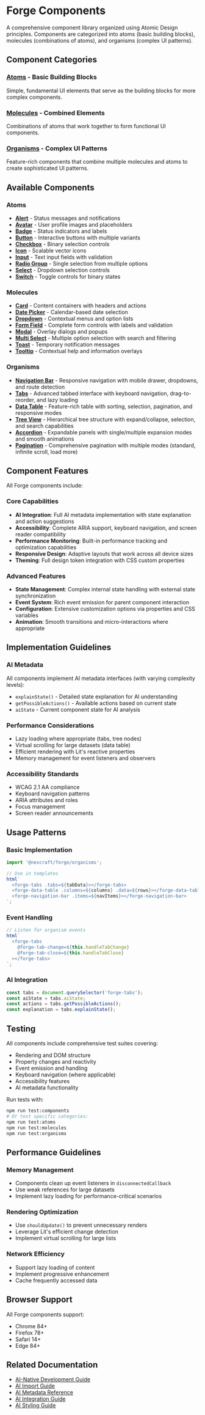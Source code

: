# Forge Components

A comprehensive component library organized using Atomic Design principles. Components are categorized into atoms (basic building blocks), molecules (combinations of atoms), and organisms (complex UI patterns).

## Component Categories

### [Atoms](./atoms/) - Basic Building Blocks
Simple, fundamental UI elements that serve as the building blocks for more complex components.

### [Molecules](./molecules/) - Combined Elements  
Combinations of atoms that work together to form functional UI components.

### [Organisms](./organisms/) - Complex UI Patterns
Feature-rich components that combine multiple molecules and atoms to create sophisticated UI patterns.

## Available Components

### Atoms
- **[Alert](./atoms/alert.md)** - Status messages and notifications
- **[Avatar](./atoms/avatar.md)** - User profile images and placeholders
- **[Badge](./atoms/badge.md)** - Status indicators and labels
- **[Button](./atoms/button.md)** - Interactive buttons with multiple variants
- **[Checkbox](./atoms/checkbox.md)** - Binary selection controls
- **[Icon](./atoms/icon.md)** - Scalable vector icons
- **[Input](./atoms/input.md)** - Text input fields with validation
- **[Radio Group](./atoms/radio-group.md)** - Single selection from multiple options
- **[Select](./atoms/select.md)** - Dropdown selection controls
- **[Switch](./atoms/switch.md)** - Toggle controls for binary states

### Molecules
- **[Card](./molecules/card.md)** - Content containers with headers and actions
- **[Date Picker](./molecules/date-picker.md)** - Calendar-based date selection
- **[Dropdown](./molecules/dropdown.md)** - Contextual menus and option lists
- **[Form Field](./molecules/form-field.md)** - Complete form controls with labels and validation
- **[Modal](./molecules/modal.md)** - Overlay dialogs and popups
- **[Multi Select](./molecules/multi-select.md)** - Multiple option selection with search and filtering
- **[Toast](./molecules/toast.md)** - Temporary notification messages
- **[Tooltip](./molecules/tooltip.md)** - Contextual help and information overlays

### Organisms
- **[Navigation Bar](./organisms/navigation-bar.md)** - Responsive navigation with mobile drawer, dropdowns, and route detection
- **[Tabs](./organisms/tabs.md)** - Advanced tabbed interface with keyboard navigation, drag-to-reorder, and lazy loading
- **[Data Table](./organisms/data-table.md)** - Feature-rich table with sorting, selection, pagination, and responsive modes
- **[Tree View](./organisms/tree-view.md)** - Hierarchical tree structure with expand/collapse, selection, and search capabilities
- **[Accordion](./organisms/accordion.md)** - Expandable panels with single/multiple expansion modes and smooth animations
- **[Pagination](./organisms/pagination.md)** - Comprehensive pagination with multiple modes (standard, infinite scroll, load more)

## Component Features

All Forge components include:

### Core Capabilities
- **AI Integration**: Full AI metadata implementation with state explanation and action suggestions
- **Accessibility**: Complete ARIA support, keyboard navigation, and screen reader compatibility
- **Performance Monitoring**: Built-in performance tracking and optimization capabilities
- **Responsive Design**: Adaptive layouts that work across all device sizes
- **Theming**: Full design token integration with CSS custom properties

### Advanced Features
- **State Management**: Complex internal state handling with external state synchronization
- **Event System**: Rich event emission for parent component interaction
- **Configuration**: Extensive customization options via properties and CSS variables
- **Animation**: Smooth transitions and micro-interactions where appropriate

## Implementation Guidelines

### AI Metadata
All components implement AI metadata interfaces (with varying complexity levels):
- `explainState()` - Detailed state explanation for AI understanding
- `getPossibleActions()` - Available actions based on current state
- `aiState` - Current component state for AI analysis

### Performance Considerations
- Lazy loading where appropriate (tabs, tree nodes)
- Virtual scrolling for large datasets (data table)
- Efficient rendering with Lit's reactive properties
- Memory management for event listeners and observers

### Accessibility Standards
- WCAG 2.1 AA compliance
- Keyboard navigation patterns
- ARIA attributes and roles
- Focus management
- Screen reader announcements

## Usage Patterns

### Basic Implementation
```typescript
import '@nexcraft/forge/organisms';

// Use in templates
html`
  <forge-tabs .tabs=${tabData}></forge-tabs>
  <forge-data-table .columns=${columns} .data=${rows}></forge-data-table>
  <forge-navigation-bar .items=${navItems}></forge-navigation-bar>
`;
```

### Event Handling
```typescript
// Listen for organism events
html`
  <forge-tabs 
    @forge-tab-change=${this.handleTabChange}
    @forge-tab-close=${this.handleTabClose}
  ></forge-tabs>
`;
```

### AI Integration
```typescript
const tabs = document.querySelector('forge-tabs');
const aiState = tabs.aiState;
const actions = tabs.getPossibleActions();
const explanation = tabs.explainState();
```

## Testing

All components include comprehensive test suites covering:
- Rendering and DOM structure
- Property changes and reactivity
- Event emission and handling
- Keyboard navigation (where applicable)
- Accessibility features
- AI metadata functionality

Run tests with:
```bash
npm run test:components
# Or test specific categories:
npm run test:atoms
npm run test:molecules
npm run test:organisms
```

## Performance Guidelines

### Memory Management
- Components clean up event listeners in `disconnectedCallback`
- Use weak references for large datasets
- Implement lazy loading for performance-critical scenarios

### Rendering Optimization
- Use `shouldUpdate()` to prevent unnecessary renders
- Leverage Lit's efficient change detection
- Implement virtual scrolling for large lists

### Network Efficiency
- Support lazy loading of content
- Implement progressive enhancement
- Cache frequently accessed data

## Browser Support

All Forge components support:
- Chrome 84+
- Firefox 78+
- Safari 14+
- Edge 84+

## Related Documentation

- [AI-Native Development Guide](../guides/ai-native-development.md)
- [AI Import Guide](../guides/AI_IMPORT_GUIDE.md)
- [AI Metadata Reference](../ai/metadata-reference.md)
- [AI Integration Guide](../ai/integration-guide.md)
- [AI Styling Guide](../guides/AI_STYLING_GUIDE.md)